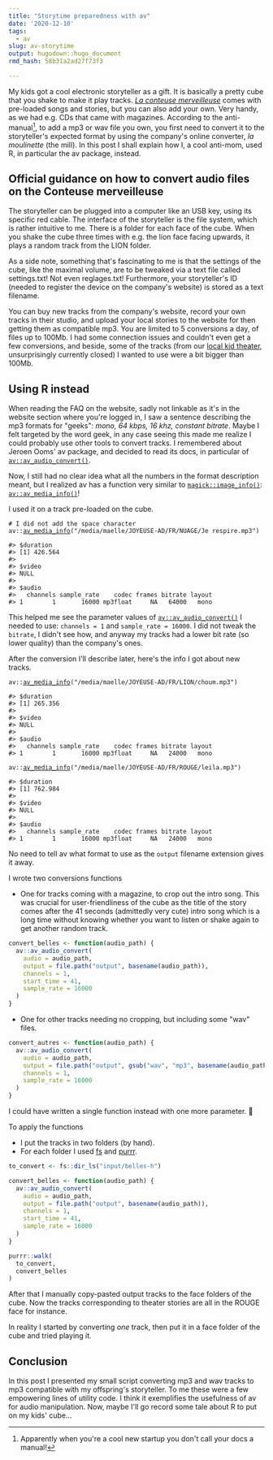```yaml
---
title: "Storytime preparedness with av"
date: '2020-12-10'
tags:
  - av
slug: av-storytime
output: hugodown::hugo_document
rmd_hash: 58b31a2ad27f73f3

---
```


My kids got a cool electronic storyteller as a gift. It is basically a pretty cube that you shake to make it play tracks. [*La conteuse merveilleuse*](https://www.joyeuse.io/) comes with pre-loaded songs and stories, but you can also add your own. Very handy, as we had e.g. CDs that came with magazines. According to the anti-manual[^1], to add a mp3 or wav file you own, you first need to convert it to the storyteller's expected format by using the company's online converter, *la moulinette* (the mill). In this post I shall explain how I, a cool anti-mom, used R, in particular the av package, instead.

Official guidance on how to convert audio files on the Conteuse merveilleuse
----------------------------------------------------------------------------

The storyteller can be plugged into a computer like an USB key, using its specific red cable. The interface of the storyteller is the file system, which is rather intuitive to me. There is a folder for each face of the cube. When you shake the cube three times with e.g. the lion face facing upwards, it plays a random track from the LION folder.

As a side note, something that's fascinating to me is that the settings of the cube, like the maximal volume, are to be tweaked via a text file called settings.txt! Not even reglages.txt! Furthermore, your storyteller's ID (needed to register the device on the company's website) is stored as a text filename.

You can buy new tracks from the company's website, record your own tracks in their studio, and upload your local stories to the website for then getting them as compatible mp3. You are limited to 5 conversions a day, of files up to 100Mb. I had some connection issues and couldn't even get a few conversions, and beside, some of the tracks (from our [local kid theater](http://www.lacachette.fr/lacachette_nancy.php), unsurprisingly currently closed) I wanted to use were a bit bigger than 100Mb.

Using R instead
---------------

When reading the FAQ on the website, sadly not linkable as it's in the website section where you're logged in, I saw a sentence describing the mp3 formats for "geeks": *mono, 64 kbps, 16 khz, constant bitrate*. Maybe I felt targeted by the word geek, in any case seeing this made me realize I could probably use other tools to convert tracks. I remembered about Jeroen Ooms' av package, and decided to read its docs, in particular of [`av::av_audio_convert()`](https://docs.ropensci.org/av/reference/encoding.html).

Now, I still had no clear idea what all the numbers in the format description meant, but I realized av has a function very similar to [`magick::image_info()`](https://docs.ropensci.org/magick/reference/attributes.html): [`av::av_media_info()`](https://docs.ropensci.org/av/reference/info.html)!

I used it on a track pre-loaded on the cube.

<div class="highlight">

<pre class='chroma'><code class='language-r' data-lang='r'><span class='c'># I did not add the space character</span>
<span class='nf'>av</span><span class='nf'>::</span><span class='nf'><a href='https://docs.ropensci.org/av/reference/info.html'>av_media_info</a></span><span class='o'>(</span><span class='s'>"/media/maelle/JOYEUSE-AD/FR/NUAGE/Je respire.mp3"</span><span class='o'>)</span>

<span class='c'>#&gt; $duration</span>
<span class='c'>#&gt; [1] 426.564</span>
<span class='c'>#&gt; </span>
<span class='c'>#&gt; $video</span>
<span class='c'>#&gt; NULL</span>
<span class='c'>#&gt; </span>
<span class='c'>#&gt; $audio</span>
<span class='c'>#&gt;   channels sample_rate    codec frames bitrate layout</span>
<span class='c'>#&gt; 1        1       16000 mp3float     NA   64000   mono</span>
</code></pre>

</div>

This helped me see the parameter values of [`av::av_audio_convert()`](https://docs.ropensci.org/av/reference/encoding.html) I needed to use: `channels = 1` and `sample_rate = 16000`. I did not tweak the `bitrate`, I didn't see how, and anyway my tracks had a lower bit rate (so lower quality) than the company's ones.

After the conversion I'll describe later, here's the info I got about new tracks.

<div class="highlight">

<pre class='chroma'><code class='language-r' data-lang='r'><span class='nf'>av</span><span class='nf'>::</span><span class='nf'><a href='https://docs.ropensci.org/av/reference/info.html'>av_media_info</a></span><span class='o'>(</span><span class='s'>"/media/maelle/JOYEUSE-AD/FR/LION/choum.mp3"</span><span class='o'>)</span>

<span class='c'>#&gt; $duration</span>
<span class='c'>#&gt; [1] 265.356</span>
<span class='c'>#&gt; </span>
<span class='c'>#&gt; $video</span>
<span class='c'>#&gt; NULL</span>
<span class='c'>#&gt; </span>
<span class='c'>#&gt; $audio</span>
<span class='c'>#&gt;   channels sample_rate    codec frames bitrate layout</span>
<span class='c'>#&gt; 1        1       16000 mp3float     NA   24000   mono</span>

<span class='nf'>av</span><span class='nf'>::</span><span class='nf'><a href='https://docs.ropensci.org/av/reference/info.html'>av_media_info</a></span><span class='o'>(</span><span class='s'>"/media/maelle/JOYEUSE-AD/FR/ROUGE/leila.mp3"</span><span class='o'>)</span>

<span class='c'>#&gt; $duration</span>
<span class='c'>#&gt; [1] 762.984</span>
<span class='c'>#&gt; </span>
<span class='c'>#&gt; $video</span>
<span class='c'>#&gt; NULL</span>
<span class='c'>#&gt; </span>
<span class='c'>#&gt; $audio</span>
<span class='c'>#&gt;   channels sample_rate    codec frames bitrate layout</span>
<span class='c'>#&gt; 1        1       16000 mp3float     NA   24000   mono</span>
</code></pre>

</div>

No need to tell av what format to use as the `output` filename extension gives it away.

I wrote two conversions functions

-   One for tracks coming with a magazine, to crop out the intro song. This was crucial for user-friendliness of the cube as the title of the story comes after the 41 seconds (admittedly very cute) intro song which is a long time without knowing whether you want to listen or shake again to get another random track.

``` r
convert_belles <- function(audio_path) {
  av::av_audio_convert(
    audio = audio_path,
    output = file.path("output", basename(audio_path)),
    channels = 1,
    start_time = 41,
    sample_rate = 16000
  )
}
```

-   One for other tracks needing no cropping, but including some "wav" files.

``` r
convert_autres <- function(audio_path) {
  av::av_audio_convert(
    audio = audio_path,
    output = file.path("output", gsub("wav", "mp3", basename(audio_path))),
    channels = 1,
    sample_rate = 16000
  )
}
```

I could have written a single function instead with one more parameter. :shrug:

To apply the functions

-   I put the tracks in two folders (by hand).
-   For each folder I used [fs](https://fs.r-lib.org/) and [purrr](https://purrr.tidyverse.org/).

``` r
to_convert <- fs::dir_ls("input/belles-h")

convert_belles <- function(audio_path) {
  av::av_audio_convert(
    audio = audio_path,
    output = file.path("output", basename(audio_path)),
    channels = 1,
    start_time = 41,
    sample_rate = 16000
  )
}

purrr::walk(
  to_convert,
  convert_belles
)
```

After that I manually copy-pasted output tracks to the face folders of the cube. Now the tracks corresponding to theater stories are all in the ROUGE face for instance.

In reality I started by converting *one* track, then put it in a face folder of the cube and tried playing it.

Conclusion
----------

In this post I presented my small script converting mp3 and wav tracks to mp3 compatible with my offspring's storyteller. To me these were a few empowering lines of utility code. I think it exemplifies the usefulness of av for audio manipulation. Now, maybe I'll go record some tale about R to put on my kids' cube...

[^1]: Apparently when you're a cool new startup you don't call your docs a manual!


